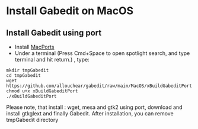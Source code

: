 # Install Gabedit on MacOS

## Install Gabedit using port

* Install [MacPorts](https://www.macports.org/install.php)
* Under a terminal (Press Cmd+Space to open spotlight search, and type terminal and hit return.) , type:
```console
mkdir tmpGabedit
cd tmpGabedit
wget https://github.com/allouchear/gabedit/raw/main/MacOS/xBuildGabeditPort
chmod u+x xBuildGabeditPort
./xBuildGabeditPort
```
Please note, that install : wget, mesa and gtk2 using port, download and install gtkglext and finally Gabedit.
After installation, you can remove tmpGabedit directory

